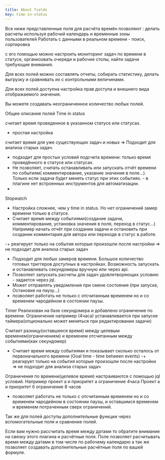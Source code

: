 ```yaml
---
title: About fields
key: time-in-status
---
```


Все ниже представленные поля для расчёта времён позволяют
: делать расчеты используя рабочий календарь и временные зоны пользователей
Работать с данными в реальном времени - поиск, сортировка

с его помощью можно настроить мониторинг задач по времени в статусе, организовать очереди и рабочие столы, найти задачи требующие внимания.

Для всех полей можно составлять отчеты, собирать статистику, делать выгрузку и сравнивать их с контрольными величинами.

Для всех полей доступна настройка прав доступа и внешнего вида отображаемого значения.

Вы можете создавать неограниченное количество любых полей.

Общее описание полей
Time in status

считает время проведенное в указанном статусе или статусах.

- простая настройка

считает время для уже существующих задач и новых => Подходит для анализа старых задач.

- подходит для простых условий подсчета времени: только время проведённого в статусе или статусах.
- Не позволяет, считать останавливать или запускать отчёт времени по событиям( комментирование, указание значения в поле...). Только если задача будет менять статус при этих событиях. - в плагине нет встроенных инструментов для автоматизации.
-




Stopwatch
- Настройка сложнее, чем у time in status. Но нет ограничений замер времени только в статусе.
- Считает время между событиями(создание задачи, комментирование, установка значения в поля, переход в статус...)
  Например начать отчёт при создании задачи и остановить при создании комментария для автора или переходе в статус в работе.

-+ реагирует только на события которые произошли после настройки => не подходит для анализа старых задач
- Подходит для любых замеров времени. Большое количество готовых триггеров доступных в настройках. Возможность запускать и останавливать секундомеры вручную или через api.
- Позволяет запускать расчеты для задач удовлетворяющих условию - задается через jql.
- Может отправлять уведомления при смене состояния (при запуске,
  Остановке на паузу...)
- позволяет работать не только с отсчитанным временем но и со временем чародейном в состоянии паузы.

Timer
Реализован на базе секундомера и добавлено ограничение по времени. Ограничение например (4часа) устанавливается при запуске таймера(опционально может меняться при редактировании задачи)

Считает разницу(оставшееся время) между целевым временем(ограничением) и временем отсчитанным между событиями(как секундомер)

- Считает время между событиями и показывает сколько осталось от первоначального времени (Goal time - time between events)
  -+ реагирует только на события которые произошли после настройки => не подходит для анализа старых задач

Ограничения по времени(целевое время) настраиваются с помощью jql условий.
Например проект а и приоритет а ограничение 4часа
Проект а и приоритет б ограничение 8 часов

- позволяет работать не только с отсчитанным временем но и со временем чародейном в состоянии паузы, и оставшимся временем и временем потраченным сверх ограничений.



Так же для полей доступы дополнительные функции через вспомогательные поля и сравнение полей.

Если вам нужно рассчитать время между датами то обратите внимание на связку этого плагина и расчётные поля.  Поле позволяет расчитывать время между датами в том числе по рабочему календарю а так же позволяет создавать дополнительные расчётные поля по вашей формуле. 


